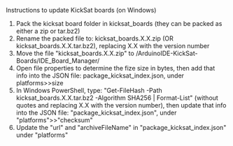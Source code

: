 Instructions to update KickSat boards (on Windows)

1. Pack the kicksat board folder in kicksat_boards (they can be packed as either a zip or tar.bz2)
2. Rename the packed file to: kicksat_boards.X.X.zip (OR kicksat_boards.X.X.tar.bz2), replacing X.X with the version number
3. Move the file "kicksat_boards.X.X.zip" to /ArduinoIDE-KickSat-Boards/IDE_Board_Manager/
4. Open file properties to determine the fize size in bytes, then add that info into the JSON file: package_kicksat_index.json, under platforms>>size
5. In Windows PowerShell, type: "Get-FileHash -Path kicksat_boards.X.X.tar.bz2 -Algorithm SHA256 | Format-List" (without quotes and replacing X.X with the version number), then update that info into the JSON file: "package_kicksat_index.json", under "platforms">>"checksum"
6. Update the "url" and "archiveFileName" in "package_kicksat_index.json" under "platforms"

